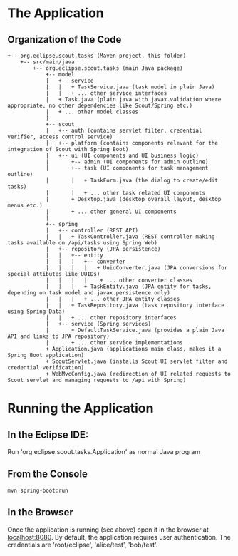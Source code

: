 # The Application

## Organization of the Code

```
+-- org.eclipse.scout.tasks (Maven project, this folder)
    +-- src/main/java
        +-- org.eclipse.scout.tasks (main Java package)
            +-- model
            |   +-- service
            |   |   + TaskService.java (task model in plain Java)
            |   |   + ... other service interfaces
            |   + Task.java (plain java with javax.validation where appropriate, no other dependencies like Scout/Spring etc.)
            |   + ... other model classes
            |
            +-- scout
            |   +-- auth (contains servlet filter, credential verifier, access control service)
            |   +-- platform (contains components relevant for the integration of Scout with Spring Boot)
            |   +-- ui (UI components and UI business logic)
            |       +-- admin (UI components for admin outline)
            |       +-- task (UI components for task management outline)
            |       |   + TaskForm.java (the dialog to create/edit tasks)
            |       |   + ... other task related UI components
            |       + Desktop.java (desktop overall layout, desktop menus etc.)
            |       + ... other general UI components
            |
            +-- spring
            |   +-- controller (REST API)
            |   |   + TaskController.java (REST controller making tasks available on /api/tasks using Spring Web)
            |   +-- repository (JPA persistence)
            |   |   +-- entity
            |   |   |   +-- converter
            |   |   |   |   + UuidConverter.java (JPA conversions for special attibutes like UUIDs)
            |   |   |   |    + ... other converter classes
            |   |   |   + TaskEntity.java (JPA entity for tasks, depending on task model and javax.persistence only)
            |   |   |   + ... other JPA entity classes
            |   |   + TaskRepository.java (task repository interface using Spring Data)
            |   |   + ... other repository interfaces
            |   +-- service (Spring services)
            |       + DefaultTaskService.java (provides a plain Java API and links to JPA repository)
            |       + ... other service implementations
            + Application.java (applications main class, makes it a Spring Boot application)
            + ScoutServlet.java (installs Scout UI servlet filter and credential verification)
            + WebMvcConfig.java (redirection of UI related requests to Scout servlet and managing requests to /api with Spring)
```

# Running the Application

## In the Eclipse IDE:

Run 'org.eclipse.scout.tasks.Application' as normal Java program

## From the Console

`mvn spring-boot:run`

## In the Browser

Once the application is running (see above) open it in the browser at [localhost:8080](http://localhost:8080/). By default, the application requires user authentication. The credentials are 'root/eclipse', 'alice/test', 'bob/test'.
